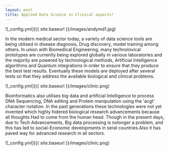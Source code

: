 ```yaml
---
layout: post
title: Applied Data Science in Clinical aspects!
---
```


![_config.yml]({{ site.baseurl }}/images/andymd1.jpg)
<p>In the modern medical sector today, a variety of data science tools are being utilised in disease diagnosis, Drug discovery, model training among others.
In union with Biomedical Engineering, many technolovical prototypes are currently being explored globally in various laboratories and the majority are powered by technological methods, Artificial Intelligence algorithms and Quantum integrations in order to ensure that they produce the best test results.
Eventually these models are deployed after several tests so that they address the available biological and clinical problems.</p>

![_config.yml]({{ site.baseurl }}/images/clinic.png)
<p>Bioinformatics also utilises big data and artificial Intelligence to process DNA Sequencing, DNA editing and Protein manipulation using the 'acgt' character notation. In the past generations these technologies were not yet invented which highly hidered biological research advancements because all thoughts
Had to come from the human head. Though in the present days, due to Tech Advancements, Big data processing is nolonger a problem, and this has led to social-Economic developments in seral countries.Also it has paved way for advanced research in all sectors.</p>


![_config.yml]({{ site.baseurl }}/images/clinic.png)
